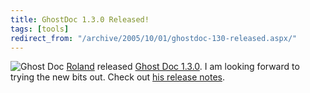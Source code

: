 ```yaml
---
title: GhostDoc 1.3.0 Released!
tags: [tools]
redirect_from: "/archive/2005/10/01/ghostdoc-130-released.aspx/"
---
```


![Ghost Doc](https://haacked.com/images/GhostDoc.gif)
[Roland](http://weblogs.asp.net/rweigelt/) released [Ghost Doc
1.3.0](http://www.roland-weigelt.de/ghostdoc/). I am looking forward to
trying the new bits out. Check out [his release
notes](http://weblogs.asp.net/rweigelt/archive/2005/10/03/426431.aspx).

